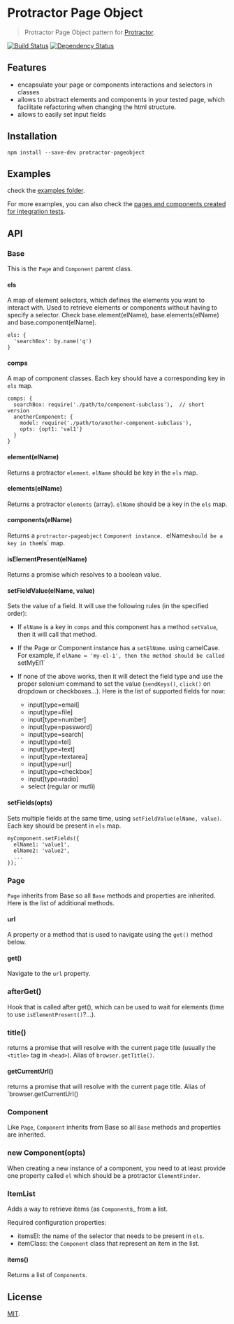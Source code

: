 # Protractor Page Object

> Protractor Page Object pattern for [Protractor](http://angular.github.io/protractor/).

[![Build Status](https://travis-ci.org/saadtazi/protractor-pageobject.png)](https://travis-ci.org/saadtazi/protractor-pageobject)
[![Dependency Status](https://david-dm.org/saadtazi/protractor-pageobject.png)](https://david-dm.org/saadtazi/protractor-pageobject)


## Features

* encapsulate your page or components interactions and selectors in classes
* allows to abstract elements and components in your tested page, which facilitate refactoring when changing the html structure.
* allows to easily set input fields


## Installation

```
npm install --save-dev protractor-pageobject
```

## Examples

check the [examples folder](./examples).

For more examples, you can also check the [pages and components created for integration tests](./tests/integration).


## API

### Base

This is the `Page` and `Component` parent class.


#### els

A map of element selectors, which defines the elements you want to interact with. Used to retrieve elements or components without having to specify a selector. Check base.element(elName), base.elements(elName) and base.component(elName).

```
els: {
  'searchBox': by.name('q')
}
```

#### comps

A map of component classes. Each key should have a corresponding key in `els` map.

```
comps: {
  searchBox: require('./path/to/component-subclass'),  // short version
  anotherComponent: {
    model: require('./path/to/another-component-subclass'),
    opts: {opt1: 'val1'}
  }
}
```

#### element(elName)

Returns a protractor `element`. `elName` should be key in the `els` map.

#### elements(elName)

Returns a protractor `elements` (array). `elName` should be a key in the `els` map.

#### components(elName)

Returns a `protractor-pageobject` `Component instance. `elName` should be a key in the `els` map.

#### isElementPresent(elName)

Returns a promise which resolves to a boolean value.

#### setFieldValue(elName, value)

Sets the value of a field. It will use the following rules (in the specified order):

* If `elName` is a key in `comps` and this component has a method `setValue`, then it will call that method. 
* If the Page or Component instance has a `setElName`. using camelCase. For example, if `elName = 'my-el-1', then the method should be called `setMyEl1`
* If none of the above works, then it will detect the field type and use the proper selenium command to set the value (`sendKeys()`, `click()` on dropdown or checkboxes...). Here is the list of supported fields for now:

    * input[type=email]
    * input[type=file]
    * input[type=number]
    * input[type=password]
    * input[type=search]
    * input[type=tel]
    * input[type=text]
    * input[type=textarea]
    * input[type=url]
    * input[type=checkbox]
    * input[type=radio]
    * select (regular or mutli)

#### setFields(opts)

Sets multiple fields at the same time, using `setFieldValue(elName, value)`. Each key should be present in `els` map.

```
myComponent.setFields({
  elName1: 'value1',
  elName2: 'value2',
  ...
});
```



### Page

`Page` inherits from Base so all `Base` methods and properties are inherited. Here is the list of additional methods.

#### url

A property or a method that is used to navigate using the `get()` method below.

#### get()

Navigate to the `url` property.

### afterGet()

Hook that is called after get(), which can be used to wait for elements (time to use `isElementPresent()`?...).

### title()

returns a promise that will resolve with the current page title (usually the `<title>` tag in `<head>`). Alias  of `browser.getTitle()`.

#### getCurrentUrl()

returns a promise that will resolve with the current page title. Alias of `browser.getCurrentUrl()


### Component

Like `Page`, `Component` inherits from Base so all `Base` methods and properties are inherited. 

### new Component(opts)

When creating a new instance of a component, you need to at least provide one property called `el` which should be a protractor `ElementFinder`.

### ItemList

Adds a way to retrieve items (as `Component`s_ from a list.

Required configuration properties:

* itemsEl: the name of the selector that needs to be present in `els`.
* itemClass: the `Component` class that represent an item in the list.

#### items()

Returns a list of `Component`s.


## License

[MIT](./LICENSE).



